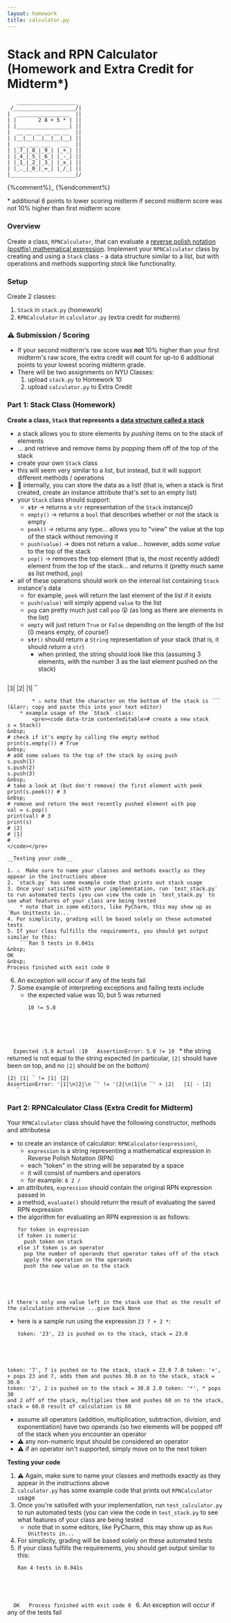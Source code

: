 ```yaml
---
layout: homework
title: calculator.py
---
```

<link href='https://fonts.googleapis.com/css?family=Merriweather:400,700,400italic,700italic' rel='stylesheet' type='text/css'>


# Stack and RPN Calculator (Homework and Extra Credit for Midterm\*)


<pre><code data-trim contenteditable>   ____________________
 /____________________/|
|  _________________  ||
| |       2 8 + 5 * | ||
| |_________________| ||
|  __ __ __ __ __ __  ||
| |__|__|__|__|__|__| ||
|  ___ ___ ___   ___  ||
| |_7_|_8_|_9_| |_+_| ||
| |_4_|_5_|_6_| |_-_| ||
| |_1_|_2_|_3_| |_x_| ||
| |_._|_0_|_=_| |_/_| ||
|_____________________|/
</code></pre>
{%comment%}_ {%endcomment%}

\* additional 6 points to lower scoring midterm if second midterm score was not 10% higher than first midterm score

### Overview

Create a class, `RPNCalculator`, that can evaluate a [reverse polish notation (postfix) mathematical expression](http://en.wikipedia.org/wiki/Reverse_Polish_notation). Implement your `RPNCalculator` class by creating and using a `Stack` class - a data structure similar to a list, but with operations and methods supporting _stack_ like functionality.

### Setup

Create 2 classes: 

1. <code>Stack</code> in `stack.py`  (homework)
2. <code>RPNCalculator</code> in `calculator.py` (extra credit for midterm)

### ⚠️ Submission / Scoring

* If your second midterm's raw score was __not__ 10% higher than your first midterm's raw score, the extra credit will count for up-to 6 additional points to your lowest scoring midterm grade.
* There will be two assignments on NYU Classes:
	1. upload `stack.py` to Homework 10
	2. upload `calculator.py` to Extra Credit

### Part 1: Stack Class (Homework)

__Create a class, `Stack` that represents a [data structure called a stack](http://en.wikipedia.org/wiki/Stack_%28abstract_data_type%29)__

* a stack allows you to store elements by _pushing_ items on to the stack of elements
* ... and retrieve and remove items by _popping_ them off of the top of the stack
* create your own `Stack` class
* this will seem very similar to a list, but instead, but it will support different methods / operations
* 👀 internally, you can store the data as a list! (that is, when a stack is first created, create an instance attribute that's set to an empty list)
* your <code>Stack</code> class should support:
	* <code>__str__</code> &rarr; returns a <code>str</code> representation of the `Stack` instancej0
	* <code>empty()</code> &rarr; returns a <code>bool</code> that describes whether or not the stack is empty
	* <code>peek()</code> &rarr; returns any type... allows you to "view" the value at the top of the stack without removing it
	* <code>push(value)</code> &rarr; does not return a value... however, adds _some value_ to the top of the stack
	* <code>pop()</code> &rarr; removes the top element (that is, the most recently added) element from the top of the stack... and returns it  (pretty much same as list method, `pop`)
* all of these operations should work on the internal list containing `Stack` instance's data
	* for example, `peek` will return the last element of the list if it exists
	* `push(value)` will simply append `value` to the list
	* `pop` can pretty much just call `pop` 😲 (as long as there are elements in the list)
	* `empty` will just return `True` or `False` depending on the length of the list (0 means empty, of course!)
	* <code>__str__()</code> should return a <code>String</code> representation of your stack (that is, it should _return_ a <code>str</code>)
		* when printed, the string should look like this (assuming 3 elements, with the number 3 as the last element pushed on the stack)
			```
|3|
|2|
|1|
 ‾ 
``` 
		* ⚠️ note that the character on the bottom of the stack is `‾` (&larr; copy and paste this into your text editor)
	* example usage of the `Stack` class:
		<pre><code data-trim contenteditable># create a new stack
s = Stack()
&nbsp; 
# check if it's empty by calling the empty method
print(s.empty()) # True
&nbsp; 
# add some values to the top of the stack by using push
s.push(1)
s.push(2)
s.push(3)
&nbsp; 
# take a look at (but don't remove) the first element with peek
print(s.peek()) # 3
&nbsp; 
# remove and return the most recently pushed element with pop
val = s.pop()
print(val) # 3
print(s)
# |2|
# |1|
#  ‾ 
</code></pre>

__Testing your code__

1. ⚠️  Make sure to name your classes and methods exactly as they appear in the instructions above
2. `stack.py` has some example code that prints out stack usage
3. Once your satisifed with your implementation, run `test_stack.py` to run automated tests (you can view the code in `test_stack.py` to see what features of your class are being tested
	* note that in some editors, like PyCharm, this may show up as `Run Unittests in...`
4. For simplicity, grading will be based solely on these automated tests
5. If your class fulfills the requirements, you should get output similar to this:
	```Ran 5 tests in 0.041s
&nbsp;
OK
&nbsp;
Process finished with exit code 0
```
6. An exception will occur if any of the tests fail
7. Some example of interpreting exceptions and failing tests include
	* the expected value was 10, but 5 was returned
		<pre><code data-trim contenteditable>10 != 5.0
&nbsp;
Expected :5.0
Actual   :10
&nbsp;
AssertionError: 5.0 != 10
</code></pre>
	* the string returned is not equal to the string expected (in particular, `|2|` should have been on top, and no `|2|` should be on the bottom)
		<pre><code data-trim contenteditable>|2|
|1|
 ‾ != |1|
|2|
&nbsp;
AssertionError: '|1|\n|2|\n ‾' != '|2|\n|1|\n ‾'
+&nbsp;|2|
&nbsp;&nbsp;|1|
-&nbsp;|2|
&nbsp;&nbsp;&nbsp;‾
</code></pre>

### Part 2: RPNCalculator Class (Extra Credit for Midterm)

Your <code>RPNCalculator</code> class should have the following constructor, methods and attributesa 

* to create an instance of calculator: `RPNCalculator(expression)`, 
	* `expression` is a string representing a mathematical expression in Reverse Polish Notation (RPN)
	* each "token" in the string will be separated by a space
	* it will consist of numbers and operators
	* for example: `6 2 /`
* an attributes, `expression` should contain the original RPN expression passed in 
* a method, `evaluate()` should return the result of evaluating the saved RPN expression
* the algorithm for evaluating an RPN expression is as follows:
	<pre><code data-trim contenteditable>for token in expression
  if token is numeric
    push token on stack
  else if token is an operator
    pop the number of operands that operator takes off of the stack
	apply the operation on the operands
	push the new value on to the stack
if there's only one value left in the stack
  use that as the result of the calculation 
otherwise
  ...give back None
</code></pre>
* here is a sample run using the expression <code>23 7 + 2 *</code>:
	<pre><code data-trim contenteditable>token: '23', 23 is pushed on to the stack, stack = 23.0 
token: '7', 7 is pushed on to the stack, stack = 23.0 7.0 
token: '+', + pops 23 and 7, adds them and pushes 30.0 on to the stack, stack = 30.0 
token: '2', 2 is pushed on to the stack = 30.0 2.0 
token: '*', * pops 30 and 2 off of the stack, multiplies them and pushes 60 on to the stack, stack = 60.0 
result of calculation is 60
</code></pre>
* assume all operators (addition, multiplication, subtraction, division, and exponentiation) have two operands (so two elements will be popped off of the stack when you encounter an operator
* ⚠️ any non-numeric input should be considered an operator
* ⚠️ if an operator isn't supported, simply move on to the next token

__Testing your code__

1. ⚠️  Again, make sure to name your classes and methods exactly as they appear in the instructions above
2. `calculator.py` has some example code that prints out `RPNCalculator` usage
3. Once you're satisifed with your implementation, run `test_calculator.py` to run automated tests (you can view the code in `test_stack.py` to see what features of your class are being tested
	* note that in some editors, like PyCharm, this may show up as `Run Unittests in...`
4. For simplicity, grading will be based solely on these automated tests
5. If your class fulfills the requirements, you should get output similar to this:
	<pre><code data-trim contenteditable>Ran 4 tests in 0.041s
&nbsp;
OK
&nbsp;
Process finished with exit code 0
</code></pre>
6. An exception will occur if any of the tests fail
